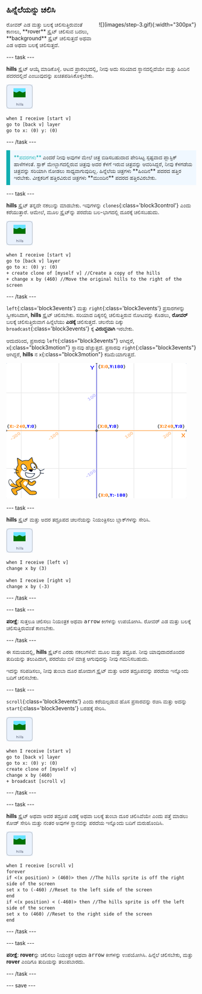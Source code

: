 ## ಹಿನ್ನೆಲೆಯನ್ನು ಚಲಿಸಿ

<div style="display: flex; flex-wrap: wrap">
<div style="flex-basis: 200px; flex-grow: 1; margin-right: 15px;">
ರೋವರ್‌ ಎಡ ಮತ್ತು ಬಲಕ್ಕೆ ಚಲಿಸುತ್ತಿರುವಂತೆ ಕಾಣಲು, **rover** ಸ್ಪ್ರೈಟ್‌ ಚಲಿಸುವ ಬದಲು, **background** ಸ್ಪ್ರೈಟ್‌ ಚಲಿಸುತ್ತದೆ ಅಥವಾ ಎಡ ಅಥವಾ ಬಲಕ್ಕೆ ಚಲಿಸುತ್ತದೆ.
</div>
<div>
![](images/step-3.gif){:width="300px"}
</div>
</div>

--- task ---

**hills** ಸ್ಪ್ರೈಟ್‌ ಆಯ್ಕೆ ಮಾಡಿಕೊಳ್ಳಿ. ಆಟದ ಪ್ರಾರಂಭದಲ್ಲಿ, ನೀವು ಅದು ಸರಿಯಾದ ಸ್ಥಾನದಲ್ಲಿದೆಯೇ ಮತ್ತು ಹಿಂದಿನ ಪದರದಲ್ಲಿದೆ ಎಂಬುವುದನ್ನು ಖಚಿತಪಡಿಸಿಕೊಳ್ಳಬೇಕು.

![ಹಿಲ್ಸ್‌ ಸ್ಪ್ರೈಟ್.](images/hills-sprite.png)

```blocks3
when I receive [start v]
go to [back v] layer
go to x: (0) y: (0)
```

--- /task ---

<p style="border-left: solid; border-width:10px; border-color: #0faeb0; background-color: aliceblue; padding: 10px;">
<span style="color: #0faeb0">**ಪದರಗಳು**</span> ಎಂದರೆ ನೀವು ಅವುಗಳ ಮೇಲೆ ಚಿತ್ರ ಬಿಡಿಸಬಹುದಾದ ಪೇರಿಸಿಟ್ಟ ಸ್ಪಷ್ಟವಾದ ಪ್ಲಾಸ್ಟಿಕ್‌ ಹಾಳೆಗಳಂತೆ. ಸ್ಟಾಕ್‌ ಮೇಲ್ಭಾಗದಲ್ಲಿರುವ ಚಿತ್ರವು ಅದರ ಕೆಳಗೆ ಇರುವ ಚಿತ್ರವನ್ನು ಆವರಿಸಿದ್ದರೆ, ನೀವು ಕೆಳಗಡೆಯ ಚಿತ್ರವನ್ನು ಸರಿಯಾಗಿ ನೋಡಲು ಸಾಧ್ಯವಾಗುವುದಿಲ್ಲ. ಹಿನ್ನೆಲೆಯ ಚಿತ್ರಗಳು **ಹಿಂದಿನ** ಪದರದ ಹತ್ತಿರ ಇರಬೇಕು. ವೀಕ್ಷಕರಿಗೆ ಹತ್ತಿರವಿರುವ ಚಿತ್ರಗಳು **ಮುಂದಿನ** ಪದರದ ಹತ್ತಿರವಿರಬೇಕು.
</p>

--- task ---

**hills** ಸ್ಪ್ರೈಟ್‌ ತನ್ನದೇ ನಕಲುನ್ನು ಮಾಡಬೇಕು. ಇವುಗಳನ್ನು `clones`{:class='block3control'} ಎಂದು ಕರೆಯುತ್ತಾರೆ. ಆಮೇಲೆ, ಮೂಲ ಸ್ಪ್ರೈಟ್‌ನ್ನು ಪರದೆಯ ಬಲ-ಭಾಗದಲ್ಲಿ ದೂರಕ್ಕೆ ಚಲಿಸಬಹುದು.

![ಹಿಲ್ಸ್‌ ಸ್ಪ್ರೈಟ್.](images/hills-sprite.png)

```blocks3
when I receive [start v]
go to [back v] layer
go to x: (0) y: (0)
+ create clone of [myself v] //Create a copy of the hills
+ change x by (460) //Move the original hills to the right of the screen
```

--- /task ---

`left`{:class='block3events'} ಮತ್ತು `right`{:class='block3events'} ಪ್ರಸಾರಗಳನ್ನು ಸ್ವೀಕರಿಸಿದಾಗ, **hills** ಸ್ಪ್ರೈಟ್‌ ಚಲಿಸಬೇಕು. ಸರಿಯಾದ ದಿಕ್ಕನಲ್ಲಿ ಚಲಿಸುತ್ತಿರುವ ನೋಟವನ್ನು ಕೊಡಲು, **ರೋವರ್** ಬಲಕ್ಕೆ ಚಲಿಸುತ್ತಿರುವಾಗ ಹಿನ್ನೆಲೆಯು **ಎಡಕ್ಕೆ** ಚಲಿಸುತ್ತದೆ. ಚಲನೆಯ ದಿಕ್ಕು `broadcast`{:class='block3events'} ಕ್ಕೆ **ವಿರುದ್ಧವಾಗಿ** ಇರಬೇಕು.

ಆದುದರಿಂದ, ಪ್ರಸಾರವು `left`{:class="block3events"} ಆಗಿದ್ದರೆ, `x`{:class="block3motion"} ಸ್ಥಾನವು ಹೆಚ್ಚುತ್ತದೆ. ಪ್ರಸಾರವು `right`{:class="block3events"} ಆಗಿದ್ದರೆ, **hills** ನ `x`{:class="block3motion"} ಕಡಿಮೆಯಾಗುತ್ತದೆ.

![ಸ್ಪ್ರೈಟ್‌ ಬಲ ಕೆಳಮೂಲೆಯಲ್ಲಿರುವುದು ಮತ್ತು x y ನಿರ್ದೇಶಾಂಕಗಳ ವ್ಯವಸ್ಥೆಯನ್ನು ಹಿನ್ನೆಲೆಯಾಗಿ ತೋರಿಸಿರುವ Scratch ವೇದಿಕೆ.](images/scratch-grid.png)

--- task ---

**hills** ಸ್ಪ್ರೈಟ್‌ ಮತ್ತು ಅದರ ತದ್ರೂಪದ ಚಲನೆಯನ್ನು ನಿಯಂತ್ರಿಸಲು ಬ್ಲಾಕ್‌ಗಳನ್ನು ಸೇರಿಸಿ.

![ಹಿಲ್ಸ್‌ ಸ್ಪ್ರೈಟ್.](images/hills-sprite.png)

```blocks3
when I receive [left v]
change x by (3)

when I receive [right v]
change x by (-3)
```

--- /task ---

--- task ---

**ಪರೀಕ್ಷೆ**: ಸುತ್ತಲೂ ಚಲಿಸಲು ನಿಯಂತ್ರಕ ಅಥವಾ <kbd>arrow</kbd> ಕೀಗಳನ್ನು ಉಪಯೋಗಿಸಿ. ರೋವರ್ ಎಡ ಮತ್ತು ಬಲಕ್ಕೆ ಚಲಿಸುತ್ತಿರುವಂತೆ ಕಾಣಬೇಕು.

--- /task ---

ಈ ಸಮಯದಲ್ಲಿ, **hills** ಸ್ಪ್ರೈಟ್‌ನ ಎರಡು ನಕಲುಗಳಿವೆ: ಮೂಲ ಮತ್ತು ತದ್ರೂಪ. ನೀವು ಯಾವುದಾದರೊಂದರ ತುದಿಯನ್ನು ತಲುಪಿದಾಗ, ಪರದೆಯು ಬಿಳಿ ಮಾತ್ರ ಆಗುವುದನ್ನು ನೀವು ಗಮನಿಸಬಹುದು.

ಇದನ್ನು ಸರಿಪಡಿಸಲು, ನೀವು ತುಂಬಾ ದೂರ ಹೋದಾಗ ಸ್ಪ್ರೈಟ್‌ ಮತ್ತು ಅದರ ತದ್ರೂಪವನ್ನು ಪರದೆಯ ಇನ್ನೊಂದು ಬದಿಗೆ ಚಲಿಸಬೇಕು.

--- task ---

`scroll`{:class='block3events'} ಎಂದು ಕರೆಯಲ್ಪಡುವ ಹೊಸ ಪ್ರಸಾರವನ್ನು ರಚಿಸಿ ಮತ್ತು ಅದನ್ನು `start`{:class='block3events'} ಬರಹಕ್ಕೆ ಸೇರಿಸಿ.

![ಹಿಲ್ಸ್‌ ಸ್ಪ್ರೈಟ್.](images/hills-sprite.png)

```blocks3
when I receive [start v]
go to [back v] layer
go to x: (0) y: (0)
create clone of [myself v]
change x by (460) 
+ broadcast [scroll v]
```

--- /task ---

--- task ---

**hills** ಸ್ಪ್ರೈಟ್‌ ಅಥವಾ ಅದರ ತದ್ರೂಪ ಎಡಕ್ಕೆ ಅಥವಾ ಬಲಕ್ಕೆ ತುಂಬಾ ದೂರ ಚಲಿಸಿವೆಯೇ ಎಂದು ಪತ್ತೆ ಮಾಡಲು ಕೋಡ್‌ ಸೇರಿಸಿ ಮತ್ತು ನಂತರ ಅವುಗಳ ಸ್ಥಾನವನ್ನು ಪರದೆಯ ಇನ್ನೊಂದು ಬದಿಗೆ ಮರುಹೊಂದಿಸಿ.

![ಹಿಲ್ಸ್‌ ಸ್ಪ್ರೈಟ್.](images/hills-sprite.png)

```blocks3
when I receive [scroll v]
forever
if <(x position) > (460)> then //The hills sprite is off the right side of the screen
set x to (-460) //Reset to the left side of the screen
end
if <(x position) < (-460)> then //The hills sprite is off the left side of the screen
set x to (460) //Reset to the right side of the screen
end
```

--- /task ---

--- task ---

**ಪರೀಕ್ಷೆ**: **rover**ನ್ನು ಚಲಿಸಲು ನಿಯಂತ್ರಕ ಅಥವಾ <kbd>arrow</kbd> ಕೀಗಳನ್ನು ಉಪಯೋಗಿಸಿ. ಹಿನ್ನೆಲೆ ಚಲಿಸಬೇಕು, ಮತ್ತು **rover** ಎಂದಿಗೂ ತುದಿಯನ್ನು ತಲುಪಬಾರದು.

--- /task ---

--- save ---
